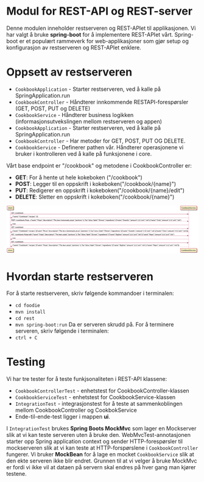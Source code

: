 # Modul for REST-API og REST-server

Denne modulen inneholder restserveren og REST-APIet til applikasjonen. Vi har valgt å bruke **spring-boot** for å implementere REST-APIet vårt.
Spring-boot er et populært rammeverk for web-applikasjoner som gjør setup og konfigurasjon av restserveren og REST-APIet enklere.

# Oppsett av restserveren
- `CookbookApplication` - Starter restserveren, ved å kalle på SpringApplication.run
- `CookbookController` - Håndterer innkommende RESTAPI-forespørsler (GET, POST, PUT og DELETE)
- `CookbookService` - Håndterer business logikken (informasjonsutvekslingen mellom restserveren og appen) 
- `CookbookApplication` - Starter restserveren, ved å kalle på SpringApplication.run
- `CookbookController` - Har metoder for GET, POST, PUT OG DELETE.
- `CookbookService` - Definerer pathen vår. Håndterer operasjonene vi bruker i kontrolleren ved å kalle på funksjonene i core.

Vårt base endpoint er "/cookbook" og metodene i CookbookController er:

- **GET**: For å hente ut hele kokeboken ("/cookbook")
- **POST**: Legger til en oppskrift i kokeboken("/cookbook/{name}")
- **PUT**: Redigerer en oppskrift i kokeboken("/cookbook/{name}/edit")
- **DELETE**: Sletter en oppskrift i kokeboken("/cookbook/{name}")

![rest](rest.png)

# Hvordan starte restserveren
For å starte restserveren, skriv følgende kommandoer i terminalen: 
- `cd foodie`
- `mvn install` 
- `cd rest`
- `mvn spring-boot:run`
Da er serveren skrudd på. For å terminere serveren, skriv følgende i terminalen:
- `ctrl + C`

# Testing

Vi har tre tester for å teste funkjsonaliteten i REST-API klassene:

- `CookbookControllerTest` - enhetstest for CookbookController-klassen
- `CookbookServiceTest` - enhetstest for CookbookService-klassen
- `IntegrationTest` - integrasjonstest for å teste at sammenkoblingen mellom CookbookController og CookbokService
- Ende-til-ende-test ligger i mappen **ui**. 

I `IntegrationTest` brukes **Spring Boots MockMvc** som lager en Mockserver slik at vi kan teste serveren uten å bruke den. WebMvcTest-annotasjonen starter opp Spring application context og sender HTTP-forespørsler til mockserveren slik at vi kan teste at HTTP-forspørslene i `CookbookController` fungerer. Vi bruker **MockBean** for å lage en mocket `CookbookService` slik at den ekte serveren ikke blir endret. Grunnen til at vi velger å bruke MockMvc er fordi vi ikke vil at dataen på servern skal endres på hver gang man kjører testene.
